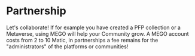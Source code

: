# Partnership

Let's collaborate! If for example you have created a PFP collection or a Metaverse, using MEGO will help your Community grow. A MEGO account costs from 2 to 10 Matic, in partnerships a fee remains for the "administrators" of the platforms or communities!
